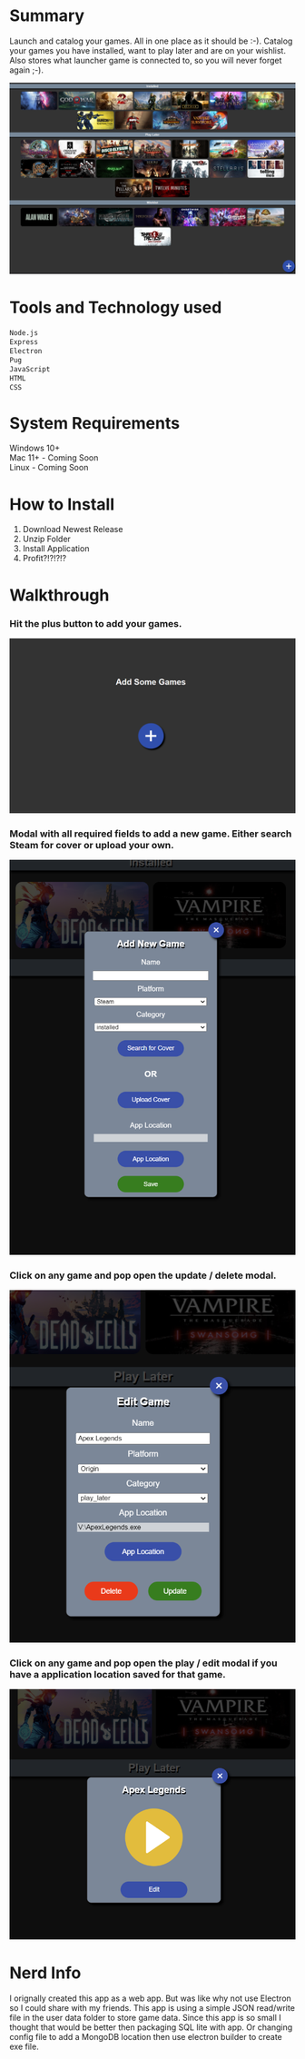 # Summary

Launch and catalog your games. All in one place as it should be :-). Catalog your games you have installed, want to play later and are on your wishlist. Also stores what launcher game is connected to, so you will never forget again ;-).

![App with a bunch of games added](https://github.com/RichardFelix/Pin_Games/blob/main/ReadME_images/mainImage.png?raw=true)

# Tools and Technology used

    Node.js
    Express
    Electron
    Pug
    JavaScript
    HTML
    CSS

# System Requirements

Windows 10+ \
 Mac 11+ - Coming Soon \
 Linux - Coming Soon

# How to Install

1. Download Newest Release
2. Unzip Folder
3. Install Application
4. Profit?!?!?!?

# Walkthrough

### Hit the plus button to add your games.

![App with no games added](https://github.com/RichardFelix/Pin_Games/blob/main/ReadME_images/pinGames_noGames.png?raw=true)

### Modal with all required fields to add a new game. Either search Steam for cover or upload your own.

![App modal to add games](https://github.com/RichardFelix/Pin_Games/blob/main/ReadME_images/pinGames_addNewGames.png?raw=true)

### Click on any game and pop open the update / delete modal.

![App modal to update or delete games](https://github.com/RichardFelix/Pin_Games/blob/main/ReadME_images/pinGames_updateGame.png?raw=true)

### Click on any game and pop open the play / edit modal if you have a application location saved for that game.

![Launch or Edit your Game](https://github.com/RichardFelix/Pin_Games/blob/main/ReadME_images/PlayOrEdit.png?raw=true)

# Nerd Info

I orignally created this app as a web app. But was like why not use Electron so I could share with my friends. This app is using a simple JSON read/write file in the user data folder to store game data. Since this app is so small I thought that would be better then packaging SQL lite with app. Or changing config file to add a MongoDB location then use electron builder to create exe file.
